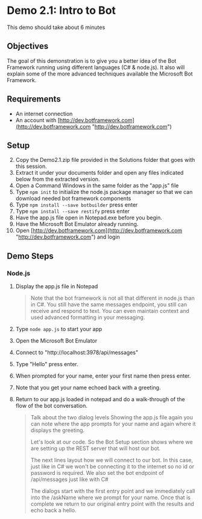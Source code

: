# Demo 2.1: Intro to Bot #
This demo should take about 6 minutes
## Objectives ##
The goal of this demonstration is to give you a better idea of the Bot Framework running using different languages (C# & node.js).  It also will explain some of the more advanced techniques available the Microsoft Bot Framework.  

## Requirements ##
- An internet connection
- An account with [http://dev.botframework.com](http://dev.botframework.com "http://dev.botframework.com")

## Setup
2. Copy the Demo2.1.zip file provided in the Solutions folder that goes with this session.
3. Extract it under your documents folder and open any files indicated below from the extracted version. 
4. Open a Command Windows in the same folder as the "app.js" file
5. Type `npm init` to initialize the node.js package manager so that we can download needed bot framework components
6. Type `npm install --save botbuilder` press enter
7. Type `npm install --save restify` press enter
8. Have the app.js file open in Notepad.exe before you begin.
9. Have the Microsoft Bot Emulator already running.
10. Open [http://dev.botframework.com](http://dev.botframework.com "http://dev.botframework.com") and login

## Demo Steps ##
### Node.js ###
1.	Display the app.js file in Notepad

	> Note that the bot framework is not all that different in node.js than in C#.  You still have the same messages endpoint, you still can receive and respond to text.  You can even maintain context and used advanced formatting in your messaging.
	> 
2.	Type `node app.js` to start your app
3.	Open the Microsoft Bot Emulator
4.	Connect to "http://localhost:3978/api/messages"
5.	Type "Hello" press enter.
6.	When prompted for your name, enter your first name then press enter.
7.	Note that you get your name echoed back with a greeting.
8.	Return to our app.js loaded in notepad and do a walk-through of the flow of the bot conversation.

	> Talk about the two dialog levels
	> Showing the app.js file again you can note where the app prompts for your name and again where it displays the greeting.
	> 
	> Let's look at our code.  So the Bot Setup section shows where we are setting up the REST server that will host our bot.
	>
	> The next lines layout how we will connect to our bot.  In this case, just like in C# we won't be connecting it to the internet so no id or password is required.  We also set the bot endpoint of /api/messages just like with C#
	> 
	> The dialogs start with the first entry point and we immediately call into the /askName where we prompt for your name.  Once that is complete we return to our original entry point with the results and echo back a hello.